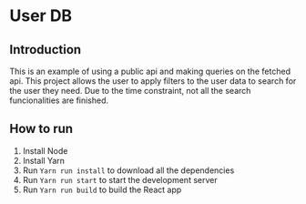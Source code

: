 # User DB

## Introduction

This is an example of using a public api and making queries on the fetched api. This project allows the user to apply filters to the user data to search for the user they need. Due to the time constraint, not all the search funcionalities are finished.

## How to run

1. Install Node
2. Install Yarn
3. Run `Yarn run install` to download all the dependencies
4. Run `Yarn run start` to start the development server
5. Run `Yarn run build` to build the React app
